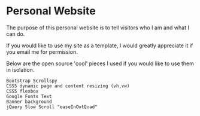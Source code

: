 # Personal Website

The purpose of this personal website is to tell visitors who I am and what I can do.

If you would like to use my site as a template, I would greatly appreciate it if you email me for permission.

Below are the open source 'cool' pieces I used if you would like to use them in isolation.

```
Bootstrap Scrollspy
CSS5 dynamic page and content resizing (vh,vw)
CSS5 flexbox
Google Fonts Text
Banner background
jQuery Slow Scroll "easeInOutQuad"
```
